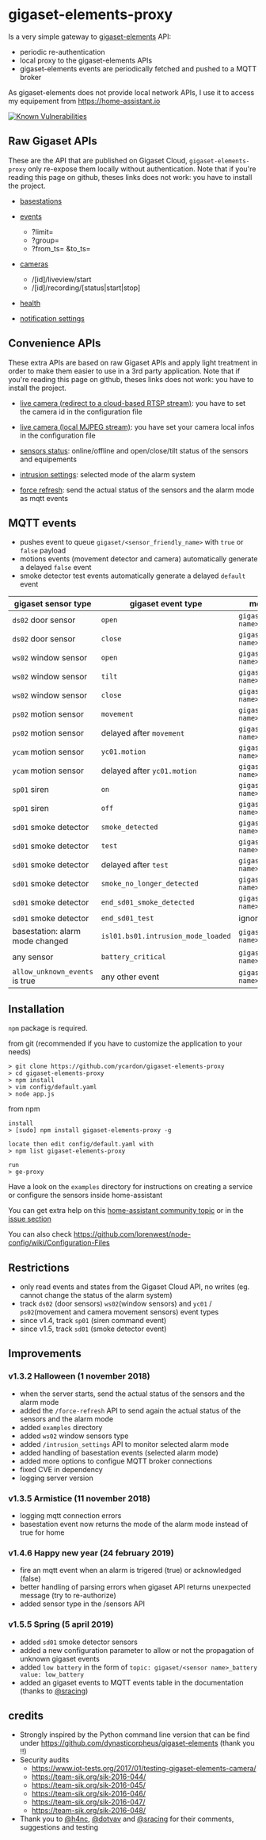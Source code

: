 # gigaset-elements-proxy

Is a very simple gateway to [gigaset-elements](https://www.gigaset.com/fr_fr/cms/objets-connectes-apercu.html) API:

- periodic re-authentication
- local proxy to the gigaset-elements APIs
- gigaset-elements events are periodically fetched and pushed to a MQTT broker

As gigaset-elements does not provide local network APIs, I use it to access my equipement from https://home-assistant.io

[![Known Vulnerabilities](https://snyk.io/test/github/ycardon/gigaset-elements-proxy/badge.svg)](https://snyk.io/test/github/ycardon/gigaset-elements-proxy)

## Raw Gigaset APIs

These are the API that are published on Gigaset Cloud, `gigaset-elements-proxy` only re-expose them locally without authentication.
Note that if you're reading this page on github, theses links does not work: you have to install the project.

- [basestations](/api/v1/me/basestations)

- [events](/api/v2/me/events)
    - ?limit=
    - ?group=
    - ?from_ts= &to_ts=

- [cameras](/api/v1/me/cameras)
    - /[id]/liveview/start
    - /[id]/recording/[status|start|stop]

- [health](/api/v2/me/health)

- [notification settings](/api/v1/me/notifications/users/channels)

## Convenience APIs

These extra APIs are based on raw Gigaset APIs and apply light treatment in order to make them easier to use in a 3rd party application.
Note that if you're reading this page on github, theses links does not work: you have to install the project.

- [live camera (redirect to a cloud-based RTSP stream)](/live): you have to set the camera id in the configuration file

- [live camera (local MJPEG stream)](/live-local): you have set your camera local infos in the configuration file

- [sensors status](/sensors): online/offline and open/close/tilt status of the sensors and equipements

- [intrusion settings](/intrusion_settings): selected mode of the alarm system

- [force refresh](/force-refresh): send the actual status of the sensors and the alarm mode as mqtt events

## MQTT events

- pushes event to queue `gigaset/<sensor_friendly_name>` with `true` or `false` payload
- motions events (movement detector and camera) automatically generate a delayed `false` event
- smoke detector test events automatically generate a delayed `default` event

gigaset sensor type             | gigaset event type                 | mqtt topic                      | mqtt value
------------------------------- | ---------------------------------- | ------------------------------- | ----------------
`ds02` door sensor              | `open`                             | `gigaset/<sensor name>`         | `true`
`ds02` door sensor              | `close`                            | `gigaset/<sensor name>`         | `false`
`ws02` window sensor            | `open`                             | `gigaset/<sensor name>`         | `true`
`ws02` window sensor            | `tilt`                             | `gigaset/<sensor name>`         | `true`
`ws02` window sensor            | `close`                            | `gigaset/<sensor name>`         | `false`
`ps02` motion sensor            | `movement`                         | `gigaset/<sensor name>`         | `true`
`ps02` motion sensor            | delayed after `movement`           | `gigaset/<sensor name>`         | `false`
`ycam` motion sensor            | `yc01.motion`                      | `gigaset/<sensor name>`         | `true`
`ycam` motion sensor            | delayed after `yc01.motion`        | `gigaset/<sensor name>`         | `false`
`sp01` siren                    | `on`                               | `gigaset/<sensor name>`         | `true`
`sp01` siren                    | `off`                              | `gigaset/<sensor name>`         | `false`
`sd01` smoke detector           | `smoke_detected`                   | `gigaset/<sensor name>`         | `alarm`
`sd01` smoke detector           | `test`                             | `gigaset/<sensor name>`         | `test`
`sd01` smoke detector           | delayed after `test`               | `gigaset/<sensor name>`         | `default`
`sd01` smoke detector           | `smoke_no_longer_detected`         | `gigaset/<sensor name>`         | `default`
`sd01` smoke detector           | `end_sd01_smoke_detected`          | `gigaset/<sensor name>`         | `default`
`sd01` smoke detector           | `end_sd01_test`                    | ignored                         |
basestation: alarm mode changed | `isl01.bs01.intrusion_mode_loaded` | `gigaset/<base name>`           | `<new alarm mode>`
any sensor                      | `battery_critical`                 | `gigaset/<sensor name>_battery` | `battery_critical`
`allow_unknown_events` is true  | any other event                    | `gigaset/<sensor name>`         | `<gigaset event type>`

## Installation

`npm` package is required.

from git (recommended if you have to customize the application to your needs)

```
> git clone https://github.com/ycardon/gigaset-elements-proxy
> cd gigaset-elements-proxy
> npm install
> vim config/default.yaml    
> node app.js
```

from npm

```
install
> [sudo] npm install gigaset-elements-proxy -g

locate then edit config/default.yaml with
> npm list gigaset-elements-proxy

run
> ge-proxy
```

Have a look on the `examples` directory for instructions on creating a service or configure the sensors inside home-assistant

You can get extra help on this [home-assistant community topic](https://community.home-assistant.io/t/help-needed-with-gigaset-elements/28201) or in the [issue section](https://github.com/ycardon/gigaset-elements-proxy/issues?utf8=✓&q=is%3Aissue)

You can also check https://github.com/lorenwest/node-config/wiki/Configuration-Files

## Restrictions

- only read events and states from the Gigaset Cloud API, no writes (eg. cannot change the status of the alarm system)
- track `ds02` (door sensors) `ws02`(window sensors) and `yc01` / `ps02`(movement and camera movement sensors) event types
- since v1.4, track `sp01` (siren command event)
- since v1.5, track `sd01` (smoke detector event)

## Improvements

### v1.3.2 Halloween (1 november 2018)

- when the server starts, send the actual status of the sensors and the alarm mode
- added the `/force-refresh` API to send again the actual status of the sensors and the alarm mode
- added `examples` directory
- added `ws02` window sensors type
- added `/intrusion_settings` API to monitor selected alarm mode
- added handling of basestation events (selected alarm mode)
- added more options to configue MQTT broker connections
- fixed CVE in dependency
- logging server version

### v1.3.5 Armistice (11 november 2018)

- logging mqtt connection errors
- basestation event now returns the mode of the alarm mode instead of true for home

### v1.4.6 Happy new year (24 february 2019)

- fire an mqtt event when an alarm is trigered (true) or acknowledged (false)
- better handling of parsing errors when gigaset API returns unexpected message (try to re-authorize)
- added sensor type in the /sensors API

### v1.5.5 Spring (5 april 2019)

- added `sd01` smoke detector sensors
- added a new configuration parameter to allow or not the propagation of unknown gigaset events
- added `low battery` in the form of `topic: gigaset/<sensor name>_battery value: low_battery`
- added an gigaset events to MQTT events table in the documentation (thanks to [@sracing](https://github.com/sracing))

## credits

- Strongly inspired by the Python command line version that can be find under https://github.com/dynasticorpheus/gigaset-elements (thank you !!)
- Security audits
    - https://www.iot-tests.org/2017/01/testing-gigaset-elements-camera/
    - https://team-sik.org/sik-2016-044/
    - https://team-sik.org/sik-2016-045/
    - https://team-sik.org/sik-2016-046/
    - https://team-sik.org/sik-2016-047/
    - https://team-sik.org/sik-2016-048/
- Thank you to [@h4nc](https://github.com/h4nc), [@dotvav](https://github.com/dotvav) and [@sracing](https://github.com/sracing) for their comments, suggestions and testing
